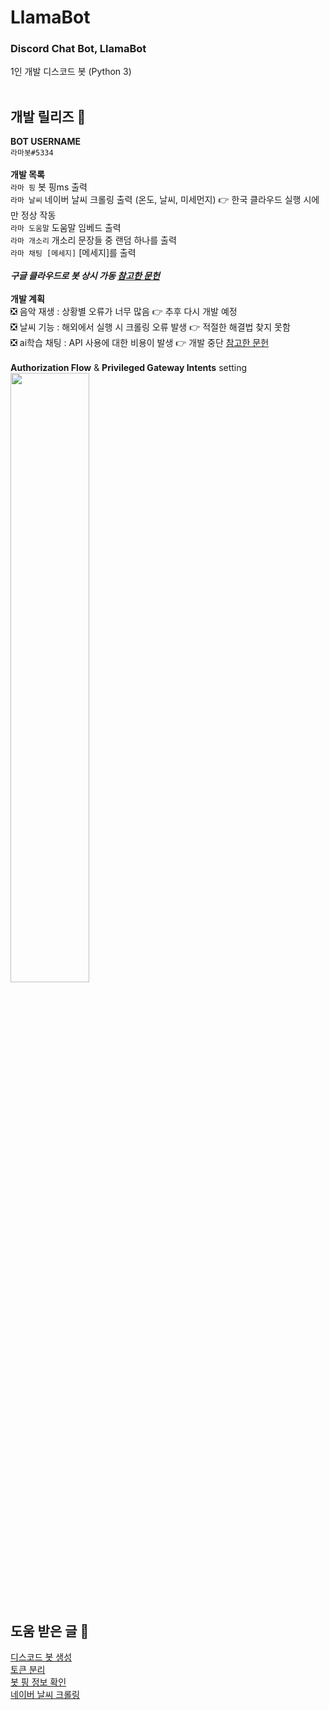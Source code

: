 # LlamaBot

### Discord Chat Bot, LlamaBot <br/>
1인 개발 디스코드 봇 (Python 3) <br/> <br/>

## 개발 릴리즈 📃
**BOT USERNAME** <br/>
`라마봇#5334` <br/> <br/>
**개발 목록** <br/>
`라마 핑` 봇 핑ms 출력 <br/>
`라마 날씨` 네이버 날씨 크롤링 출력 (온도, 날씨, 미세먼지) 👉 한국 클라우드 실행 시에만 정상 작동 <br/>
`라마 도움말` 도움말 임베드 출력 <br/>
`라마 개소리` 개소리 문장들 중 랜덤 하나를 출력 <br/>
`라마 채팅 [메세지]` [메세지]를 출력 <br/> <br/>
***구글 클라우드로 봇 상시 가동 [참고한 문헌](https://namu.wiki/w/Discord/%EB%B4%87/%ED%98%B8%EC%8A%A4%ED%8C%85)*** <br/> <br/>
**개발 계획** <br/>
❎ 음악 재생 : 상황별 오류가 너무 많음 👉 추후 다시 개발 예정 <br/>
❎ 날씨 기능 : 해외에서 실행 시 크롤링 오류 발생 👉 적절한 해결법 찾지 못함 <br/>
❎ ai학습 채팅 : API 사용에 대한 비용이 발생 👉 개발 중단 [참고한 문헌](https://syerco0.com/32) <br/> <br/> 
**Authorization Flow** & **Privileged Gateway Intents** setting <br/>
<img src="https://github.com/eukkcha/LlamaBot/assets/127178816/4a8edd50-27c6-45c7-995b-ccf4ea92bce7" width="50%"> <br/> <br/>

## 도움 받은 글 🙏 <br/>
[디스코드 봇 생성](https://jhoplin7259.tistory.com/91) <br/>
[토큰 분리](https://lektion-von-erfolglosigkeit.tistory.com/92) <br/>
[봇 핑 정보 확인](https://www.koreaminecraft.net/dev/1409676) <br/>
[네이버 날씨 크롤링](https://wikidocs.net/35949) <br/> <br/>
